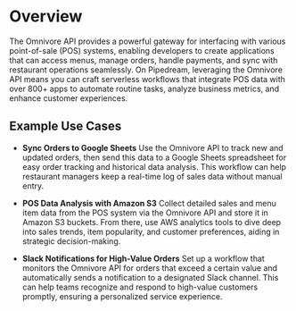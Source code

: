 # Overview

The Omnivore API provides a powerful gateway for interfacing with various point-of-sale (POS) systems, enabling developers to create applications that can access menus, manage orders, handle payments, and sync with restaurant operations seamlessly. On Pipedream, leveraging the Omnivore API means you can craft serverless workflows that integrate POS data with over 800+ apps to automate routine tasks, analyze business metrics, and enhance customer experiences.

## Example Use Cases

- **Sync Orders to Google Sheets**
  Use the Omnivore API to track new and updated orders, then send this data to a Google Sheets spreadsheet for easy order tracking and historical data analysis. This workflow can help restaurant managers keep a real-time log of sales data without manual entry.

- **POS Data Analysis with Amazon S3**
  Collect detailed sales and menu item data from the POS system via the Omnivore API and store it in Amazon S3 buckets. From there, use AWS analytics tools to dive deep into sales trends, item popularity, and customer preferences, aiding in strategic decision-making.

- **Slack Notifications for High-Value Orders**
  Set up a workflow that monitors the Omnivore API for orders that exceed a certain value and automatically sends a notification to a designated Slack channel. This can help teams recognize and respond to high-value customers promptly, ensuring a personalized service experience.
